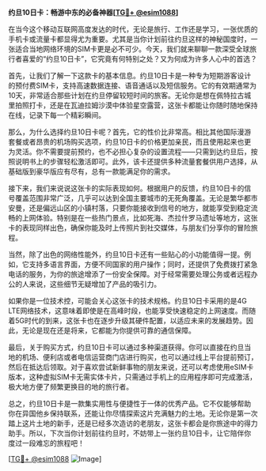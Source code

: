 **约旦10日卡：畅游中东的必备神器[[TG💪+ @esim1088](https://t.me/s/esim1088)]**

在当今这个移动互联网高度发达的时代，无论是旅行、工作还是学习，一张优质的手机卡或流量卡都显得尤为重要。尤其是当你计划前往约旦这样的神秘国度时，一张适合当地网络环境的SIM卡更是必不可少。今天，我们就来聊聊一款深受全球旅行者喜爱的“约旦10日卡”，它究竟有何特别之处？又为何成为许多人心中的首选？

首先，让我们了解一下这款卡的基本信息。约旦10日卡是一种专为短期游客设计的预付费SIM卡，支持高速数据连接、语音通话以及短信服务。它的有效期通常为10天，非常适合那些计划在约旦停留较短时间的旅客。无论你是想在佩特拉古城里拍照打卡，还是在瓦迪拉姆沙漠中体验星空露营，这张卡都能让你随时随地保持在线，记录下每一个精彩瞬间。

那么，为什么选择约旦10日卡呢？首先，它的性价比非常高。相比其他国际漫游套餐或者昂贵的机场购买选项，约旦10日卡的价格更加亲民，而且使用起来也更为灵活。你不需要提前预约，也不必担心复杂的设置流程——只需到达约旦后，按照说明书上的步骤轻松激活即可。此外，该卡还提供多种流量套餐供用户选择，从基础版到豪华版应有尽有，总有一款能满足你的需求。

接下来，我们来说说这张卡的实际表现如何。根据用户的反馈，约旦10日卡的信号覆盖范围非常广泛，几乎可以达到全国主要城市的无死角覆盖。无论是繁华都市安曼，还是偏远山区的小镇村落，只要你能接收到信号的地方，就能享受到稳定流畅的上网体验。特别是在一些热门景点，比如死海、杰拉什罗马遗址等地方，这张卡的表现同样出色，确保你能及时上传照片到社交媒体，与朋友们分享你的冒险旅程。

当然，除了出色的网络性能外，约旦10日卡还有一些贴心的小功能值得一提。例如，它支持多语言界面，方便不同国家的用户操作；同时，还提供了免费拨打紧急电话的服务，为你的旅途增添了一份安全保障。对于经常需要处理公务或者远程办公的人来说，这些细节无疑增加了产品的吸引力。

如果你是一位技术控，可能会关心这张卡的技术规格。约旦10日卡采用的是4G LTE网络技术，这意味着即使是在高峰时段，也能享受快速稳定的上网速度。而随着5G时代的到来，这张卡也在逐步升级其硬件配置，以适应未来的发展趋势。因此，无论是现在还是将来，它都能为你提供可靠的通信保障。

最后，关于购买方式，约旦10日卡可以通过多种渠道获得。你可以直接在约旦当地的机场、便利店或者电信运营商门店进行购买，也可以通过线上平台提前预订，然后在抵达后领取。对于喜欢尝试新鲜事物的朋友来说，还可以考虑使用eSIM卡版本，这种虚拟SIM卡无需实体卡片，只需通过手机上的应用程序即可完成激活，极大地方便了频繁更换目的地的旅行者。

总之，约旦10日卡是一款集实用性与便捷性于一体的优秀产品。它不仅能够帮助你在异国他乡保持联系，还能让你尽情探索这片充满魅力的土地。无论你是第一次踏上这片土地的新手，还是已经多次造访的老朋友，这张卡都会是你旅途中的得力助手。所以，下次当你计划前往约旦时，不妨带上一张约旦10日卡，让它陪伴你度过一段难忘的旅程吧！

[[TG💪+ @esim1088](https://t.me/s/esim1088) ![Image](https://i.postimg.cc/4NQfJmqS/Snipaste-2025-05-13-00-14-12.png)]